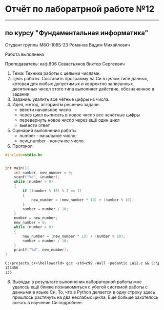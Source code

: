 # Отчёт по лаборатрной работе №12

---

## по курсу "Фундаментальная информатика"


Студент группы М8О-108Б-23 Романов Вадим Михайлович

Работа выполнена

Преподаватель: каф.806 Севастьянов Виктор Сергеевич

1. Тема: Техника работы с целыми числами.
2. Цель работы: Составить программу на Си в целом типе данных, которая для любых допустимых и корректно записанных десятичных чисел этого типа выполняет действие, обозначенное в задании.
3. Задание: удалить все чётные цифры из числа.
4. Идея, метод, алгориитм решения задачи:
   - ввести начальное число
   - через цикл выписать в новое число все нечётные цифры
   - перевернуть новое число через ещё один цикл
   - вывести ответ
5. Сценарий выполнения работы:
   - number - начальное число;
   - new_number - конечное число.
6. Протокол:
```c
#include<stdio.h>


int main(){
    int number, new_number = 0;
    scanf("%d", &number);
    while (number > 0)
    {
        if ((number % 10) % 2 == 1)
        {
            new_number = (new_number * 10) + (number % 10);
        }
        number = number / 10;
    }
    number = new_number;
    new_number = 0;
    while (number > 0)
    {
        new_number = (new_number * 10) + (number % 10);
        number = number / 10;
    }
    printf("%d", new_number);
}
```
```txt
C:\projects_c++\helloworld> gcc -std=c99 -Wall -pedantic LW12.c && C:\projects_c++\helloworld\LW12.exe
123456
135
```
8. Выводы: в результате выполнения лабораторной работы мне удалось ещё ближе познакомиться с убогой системой работы с данными в языке Си. То, что в Python делается в одну строку здесь пришлось растянуть на два неслабых цикла. Ещё больше захотелось влезть в изучение Си подробнее.